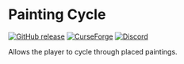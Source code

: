 # Painting Cycle

[![GitHub release](https://img.shields.io/github/release/haykam821/Painting-Cycle.svg?style=popout&label=github)](https://github.com/haykam821/Painting-Cycle/releases/latest)
[![CurseForge](https://img.shields.io/static/v1?style=popout&label=curseforge&message=project&color=6441A4)](https://www.curseforge.com/minecraft/mc-mods/painting-cycle)
[![Discord](https://img.shields.io/static/v1?style=popout&label=chat&message=discord&color=7289DA)](https://discord.gg/eXcffmW)

Allows the player to cycle through placed paintings.
